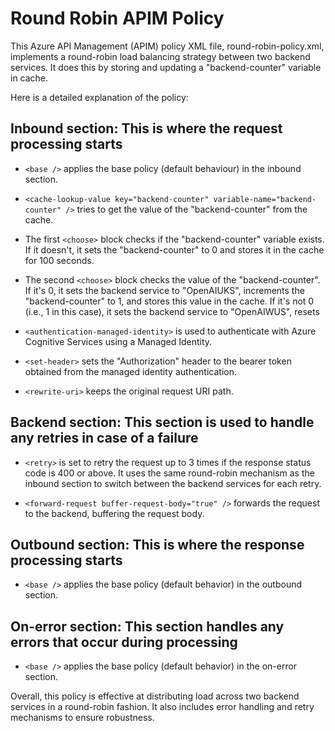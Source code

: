 # Round Robin APIM Policy

This Azure API Management (APIM) policy XML file, round-robin-policy.xml, implements a round-robin load balancing strategy between two backend services. It does this by storing and updating a "backend-counter" variable in cache.

Here is a detailed explanation of the policy:

## Inbound section: This is where the request processing starts

- `<base />` applies the base policy (default behaviour) in the inbound section.

- `<cache-lookup-value key="backend-counter" variable-name="backend-counter" />` tries to get the value of the "backend-counter" from the cache.
- The first `<choose>` block checks if the "backend-counter" variable exists. If it doesn't, it sets the "backend-counter" to 0 and stores it in the cache for 100 seconds.

- The second `<choose>` block checks the value of the "backend-counter". If it's 0, it sets the backend service to "OpenAIUKS", increments the "backend-counter" to 1, and stores this value in the cache. If it's not 0 (i.e., 1 in this case), it sets the backend service to "OpenAIWUS", resets

- `<authentication-managed-identity>` is used to authenticate with Azure Cognitive Services using a Managed Identity.

- `<set-header>` sets the "Authorization" header to the bearer token obtained from the managed identity authentication.

- `<rewrite-uri>` keeps the original request URI path.

## Backend section: This section is used to handle any retries in case of a failure

- `<retry>` is set to retry the request up to 3 times if the response status code is 400 or above. It uses the same round-robin mechanism as the inbound section to switch between the backend services for each retry.

- `<forward-request buffer-request-body="true" />` forwards the request to the backend, buffering the request body.

## Outbound section: This is where the response processing starts

- `<base />` applies the base policy (default behavior) in the outbound section.

## On-error section: This section handles any errors that occur during processing

- `<base />` applies the base policy (default behavior) in the on-error section.

Overall, this policy is effective at distributing load across two backend services in a round-robin fashion. It also includes error handling and retry mechanisms to ensure robustness.
